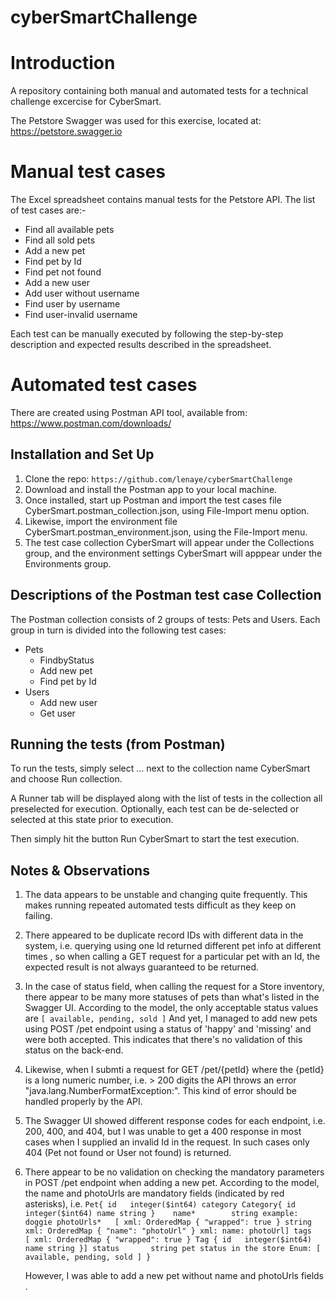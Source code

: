 # cyberSmartChallenge

# Introduction


A repository containing both manual and automated tests for a technical challenge excercise for CyberSmart.

The Petstore Swagger was used for this exercise, located at: https://petstore.swagger.io

# Manual test cases
The Excel spreadsheet contains manual tests for the Petstore API. The list of test cases are:-
* Find all available pets
* Find all sold pets
* Add a new pet
* Find pet by Id
* Find pet not found
* Add a new user
* Add user without username
* Find user by username
* Find user-invalid username

Each test can be manually executed by following the step-by-step description and expected results described in the spreadsheet.

# Automated test cases

There are created using Postman API tool, available from: https://www.postman.com/downloads/

## Installation and Set Up
1. Clone the repo: `https://github.com/lenaye/cyberSmartChallenge`
2. Download and install the Postman app to your local machine.
3. Once installed, start up Postman and import the test cases file CyberSmart.postman_collection.json, using File-Import menu option.
4. Likewise, import the environment file CyberSmart.postman_environment.json, using the File-Import menu.
5. The test case collection CyberSmart will appear under the Collections group, and the environment settings CyberSmart will apppear under the Environments group.

## Descriptions of the Postman test case Collection

The Postman collection consists of 2 groups of tests: Pets and Users. Each group in turn is divided into the following test cases:

* Pets
  * FindbyStatus
  * Add new pet
  * Find pet by Id
* Users
  * Add new user
  * Get user


## Running the tests (from Postman)
To run the tests, simply select ... next to the collection name CyberSmart and choose Run collection.

A Runner tab will be displayed along with the list of tests in the collection all preselected for execution. Optionally, each test can be de-selected or selected at this state prior to execution.

Then simply hit the button Run CyberSmart to start the test execution.

## Notes & Observations
1. The data appears to be unstable and changing quite frequently. This makes running repeated automated tests difficult as they keep on failing.

2. There appeared to be duplicate record IDs with different data in the system, i.e. querying using one Id returned different pet info at different times , so when calling a GET request for a particular pet with an Id, the expected result is not always guaranteed to be returned.

3. In the case of status field, when calling the request for a Store inventory, there appear to be many more statuses of pets than what's listed in the Swagger UI.  According to the model, the only acceptable status values are `[ available, pending, sold ]`
   And yet, I managed to add new pets using POST /pet endpoint using a status of 'happy' and 'missing' and were both accepted. This indicates that there's no validation of this status on the back-end.

4. Likewise, when I submti a request for GET /pet/{petId} where the {petId} is a long numeric number, i.e. > 200 digits the API throws an error "java.lang.NumberFormatException:". This kind of error should be handled properly by the API.

5. The Swagger UI showed different response codes for each endpoint, i.e. 200, 400, and 404, but I was unable to get a 400 response in most cases when I supplied an invalid Id in the request. In such cases only 404 (Pet not found or User not found) is returned.

6. There appear to be no validation on checking the mandatory parameters in POST /pet endpoint when adding a new pet. According to the model, the name and photoUrls are mandatory fields (indicated by red asterisks), i.e.
   `Pet{
       id	integer($int64)
       category	Category{
                   id	integer($int64)
                   name	string
                   }   
       name*	    string
                   example: doggie
       photoUrls*	[
                   xml: OrderedMap { "wrapped": true }
                   string
                   xml: OrderedMap { "name": "photoUrl" }
                   xml:
                       name: photoUrl]
       tags	    [
                   xml: OrderedMap { "wrapped": true }
                   Tag {
                       id	integer($int64)
                       name	string
                   }]
       status	    string
                   pet status in the store
                   Enum:
                   [ available, pending, sold ]
   }`

   However, I was able to add a new pet without name and photoUrls fields .

   



